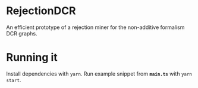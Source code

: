 # RejectionDCR

An efficient prototype of a rejection miner for the non-additive formalism DCR graphs.

# Running it

Install dependencies with `yarn`. Run example snippet from **`main.ts`** with `yarn start`.
